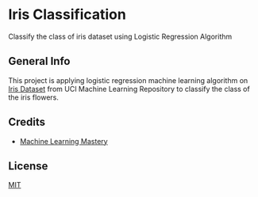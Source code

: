 # Iris Classification
Classify the class of iris dataset using Logistic Regression Algorithm


## General Info
This project is applying logistic regression machine learning algorithm on [Iris Dataset](https://archive.ics.uci.edu/ml/datasets/iris) from UCI Machine Learning Repository to classify the class of the iris flowers.

## Credits
- [Machine Learning Mastery](https://machinelearningmastery.com/) 

## License
[MIT](https://github.com/gerendc/iris/blob/master/LICENSE)
